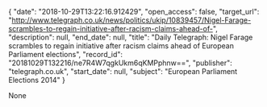 {
  "date": "2018-10-29T13:22:16.912429", 
  "open_access": false, 
  "target_url": "http://www.telegraph.co.uk/news/politics/ukip/10839457/Nigel-Farage-scrambles-to-regain-initiative-after-racism-claims-ahead-of-", 
  "description": null, 
  "end_date": null, 
  "title": "Daily Telegraph: Nigel Farage scrambles to regain initiative after racism claims ahead of European Parliament elections", 
  "record_id": "20181029T132216/ne7R4W7qgkUkm6qKMPphnw==", 
  "publisher": "telegraph.co.uk", 
  "start_date": null, 
  "subject": "European Parliament Elections 2014"
}

None
